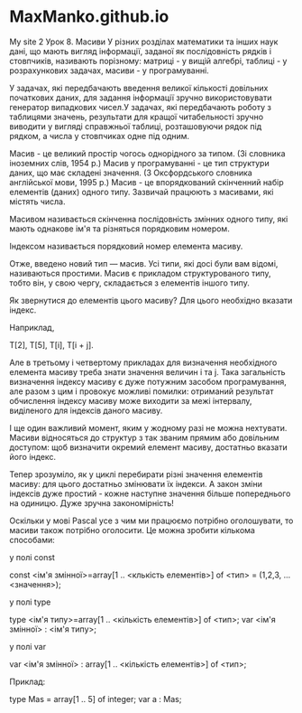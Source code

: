 # MaxManko.github.io
My site
2
Урок 8. Масиви
У різних розділах математики та інших наук дані, що мають вигляд інформації, заданої як послідовність рядків і стовпчиків, називають порізному: матриці - у вищій алгебрі, таблиці - у розрахункових задачах, масиви - у програмуванні.

У задачах, які передбачають введення великої кількості довільних початкових даних, для задання інформації зручно використовувати генератор випадкових чисел.У задачах, які передбачають роботу з таблицями значень, результати для кращої читабельності зручно виводити у вигляді справжньої таблиці, розташовуючи рядок під рядком, а числа у стовпчиках одне під одним.

Масив - це великий простір чогось однорідного за типом. (Зі словника іноземних слів, 1954 р.)
Масив у програмуванні - це тип структури даних, що має складені значення. (З Оксфордського словника англійської мови, 1995 р.)
Масив - це впорядкований скінченний набір елементів (даних) одного типу. Зазвичай працюють з масивами, які містять числа.

Масивом називається скінченна послідовність змінних одного типу, які мають однакове ім'я та різняться порядковим номером.

Індексом називається порядковий номер елемента масиву.

Отже, введено новий тип — масив. Усі типи, які досі були вам відомі, називаються простими. Масив є прикладом структурованого типу, тобто він, у свою чергу, складається з елементів іншого типу.

Як звернутися до елементів цього масиву? Для цього необхідно вказати індекс.

Наприклад,

T[2], T[5], T[i], T[i + j].

Але в третьому і четвертому прикладах для визначення необхідного елемента масиву треба знати значення величин і та j. Така загальність визначення індексу масиву є дуже потужним засобом програмування, але разом з цим і провокує можливі помилки: отриманий результат обчислення індексу масиву може виходити за межі інтервалу, виділеного для індексів даного масиву.

I ще один важливий момент, яким у жодному разі не можна нехтувати. Масиви відносяться до структур з так званим прямим або довільним доступом: щоб визначити окремий елемент масиву, достатньо вказати його індекс.

Тепер зрозуміло, як у циклі перебирати різні значення елементів масиву: для цього достатньо змінювати їх індекси. А закон зміни індексів дуже простий - кожне наступне значення більше попереднього на одиницю. Дуже зручна закономірність!



Оскільки у мові Pascal усе з чим ми працюємо потрібно оголошувати, то масиви також потрібно оголосити. Це можна зробити кількома способами:

у полі const

const <ім'я змінної>=array[1 .. <клькість елементів>] of <тип> = (1,2,3, ... <значення>);

у полі type

type <ім'я типу>=array[1 .. <кількість елементів>] of <тип>;
var <ім'я змінної> : <ім'я типу>; 

у полі var

var <ім'я змінної> : array[1 .. <кількість елементів>] of <тип>;

Приклад:

type Mas = array[1 .. 5] of integer;
var a : Mas;
